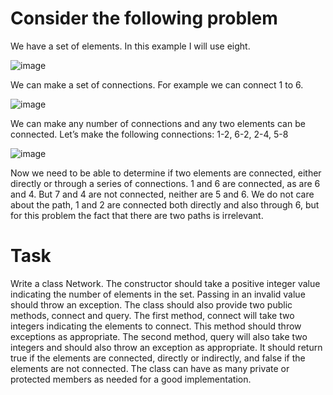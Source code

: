 # Consider the following problem
We have a set of elements. In this example I will use eight.

![image](https://github.com/flavioblumenau/TesteLogicaJava/assets/77121217/2bd79e07-cfd7-4854-964f-dcb01970e6fb)


We can make a set of connections. For example we can connect 1 to 6.

![image](https://github.com/flavioblumenau/TesteLogicaJava/assets/77121217/2135e4fb-cf4d-44cb-96fa-dc5ce513e9a3)


We can make any number of connections and any two elements can be connected. Let’s make
the following connections: 1-2, 6-2, 2-4, 5-8

![image](https://github.com/flavioblumenau/TesteLogicaJava/assets/77121217/45493e43-d93e-4032-816d-6f95beeef250)

Now we need to be able to determine if two elements are connected, either directly or through a
series of connections. 1 and 6 are connected, as are 6 and 4. But 7 and 4 are not connected,
neither are 5 and 6. We do not care about the path, 1 and 2 are connected both directly and
also through 6, but for this problem the fact that there are two paths is irrelevant.

# Task

Write a class Network. The constructor should take a positive integer value indicating the
number of elements in the set. Passing in an invalid value should throw an exception. The
class should also provide two public methods, connect and query. The first method,
connect will take two integers indicating the elements to connect. This method should throw
exceptions as appropriate. The second method, query will also take two integers and should
also throw an exception as appropriate. It should return true if the elements are connected,
directly or indirectly, and false if the elements are not connected. The class can have as
many private or protected members as needed for a good implementation.
